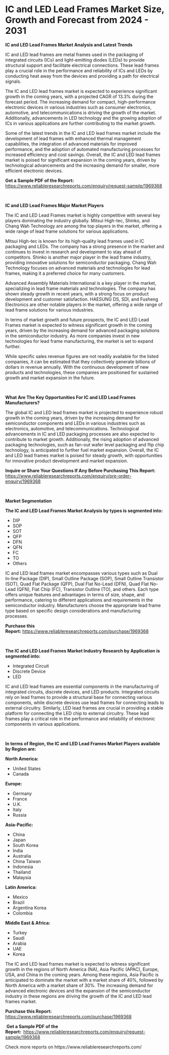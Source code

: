 <p><h1>IC and LED Lead Frames Market Size, Growth and Forecast from 2024 - 2031</h1></p><p><strong>IC and LED Lead Frames Market Analysis and Latest Trends</strong></p>
<p><p>IC and LED lead frames are metal frames used in the packaging of integrated circuits (ICs) and light-emitting diodes (LEDs) to provide structural support and facilitate electrical connections. These lead frames play a crucial role in the performance and reliability of ICs and LEDs by conducting heat away from the devices and providing a path for electrical signals.</p><p>The IC and LED lead frames market is expected to experience significant growth in the coming years, with a projected CAGR of 13.3% during the forecast period. The increasing demand for compact, high-performance electronic devices in various industries such as consumer electronics, automotive, and telecommunications is driving the growth of the market. Additionally, advancements in LED technology and the growing adoption of ICs in various applications are further contributing to the market growth.</p><p>Some of the latest trends in the IC and LED lead frames market include the development of lead frames with enhanced thermal management capabilities, the integration of advanced materials for improved performance, and the adoption of automated manufacturing processes for increased efficiency and cost savings. Overall, the IC and LED lead frames market is poised for significant expansion in the coming years, driven by technological advancements and the increasing demand for smaller, more efficient electronic devices.</p></p>
<p><strong>Get a Sample PDF of the Report:&nbsp;</strong> <a href="https://www.reliableresearchreports.com/enquiry/request-sample/1969368">https://www.reliableresearchreports.com/enquiry/request-sample/1969368</a></p>
<p>&nbsp;</p>
<p><strong>IC and LED Lead Frames Major Market Players</strong></p>
<p><p>The IC and LED Lead Frames market is highly competitive with several key players dominating the industry globally. Mitsui High-tec, Shinko, and Chang Wah Technology are among the top players in the market, offering a wide range of lead frame solutions for various applications.</p><p>Mitsui High-tec is known for its high-quality lead frames used in IC packaging and LEDs. The company has a strong presence in the market and continues to invest in research and development to stay ahead of competitors. Shinko is another major player in the lead frame industry, providing innovative solutions for semiconductor packaging. Chang Wah Technology focuses on advanced materials and technologies for lead frames, making it a preferred choice for many customers.</p><p>Advanced Assembly Materials International is a key player in the market, specializing in lead frame materials and technologies. The company has shown steady growth in recent years, with a strong focus on product development and customer satisfaction. HAESUNG DS, SDI, and Fusheng Electronics are other notable players in the market, offering a wide range of lead frame solutions for various industries.</p><p>In terms of market growth and future prospects, the IC and LED Lead Frames market is expected to witness significant growth in the coming years, driven by the increasing demand for advanced packaging solutions in the semiconductor industry. As more companies invest in new technologies for lead frame manufacturing, the market is set to expand further.</p><p>While specific sales revenue figures are not readily available for the listed companies, it can be estimated that they collectively generate billions of dollars in revenue annually. With the continuous development of new products and technologies, these companies are positioned for sustained growth and market expansion in the future.</p></p>
<p>&nbsp;</p>
<p><strong>What Are The Key Opportunities For IC and LED Lead Frames Manufacturers?</strong></p>
<p><p>The global IC and LED lead frames market is projected to experience robust growth in the coming years, driven by the increasing demand for semiconductor components and LEDs in various industries such as electronics, automotive, and telecommunications. Technological advancements in IC and LED packaging processes are also expected to contribute to market growth. Additionally, the rising adoption of advanced packaging technologies, such as fan-out wafer level packaging and flip chip technology, is anticipated to further fuel market expansion. Overall, the IC and LED lead frames market is poised for steady growth, with opportunities for innovative product development and market expansion.</p></p>
<p><strong>Inquire or Share Your Questions If Any Before Purchasing This Report:</strong> <a href="https://www.reliableresearchreports.com/enquiry/pre-order-enquiry/1969368">https://www.reliableresearchreports.com/enquiry/pre-order-enquiry/1969368</a></p>
<p>&nbsp;</p>
<p><strong>Market Segmentation</strong></p>
<p><strong>The IC and LED Lead Frames Market Analysis by types is segmented into:</strong></p>
<p><ul><li>DIP</li><li>SOP</li><li>SOT</li><li>QFP</li><li>DFN</li><li>QFN</li><li>FC</li><li>TO</li><li>Others</li></ul></p>
<p><p>IC and LED lead frames market encompasses various types such as Dual In-line Package (DIP), Small Outline Package (SOP), Small Outline Transistor (SOT), Quad Flat Package (QFP), Dual Flat No-Lead (DFN), Quad Flat No-Lead (QFN), Flat Chip (FC), Transistor Outline (TO), and others. Each type offers unique features and advantages in terms of size, shape, and performance, catering to different applications and requirements in the semiconductor industry. Manufacturers choose the appropriate lead frame type based on specific design considerations and manufacturing processes.</p></p>
<p><strong>Purchase this Report:&nbsp;</strong><a href="https://www.reliableresearchreports.com/purchase/1969368">https://www.reliableresearchreports.com/purchase/1969368</a></p>
<p>&nbsp;</p>
<p><strong>The IC and LED Lead Frames Market Industry Research by Application is segmented into:</strong></p>
<p><ul><li>Integrated Circuit</li><li>Discrete Device</li><li>LED</li></ul></p>
<p><p>IC and LED lead frames are essential components in the manufacturing of integrated circuits, discrete devices, and LED products. Integrated circuits rely on lead frames to provide a structural base for connecting various components, while discrete devices use lead frames for connecting leads to external circuitry. Similarly, LED lead frames are crucial in providing a stable platform for connecting the LED chip to external circuitry. These lead frames play a critical role in the performance and reliability of electronic components in various applications.</p></p>
<p>&nbsp;</p>
<p><strong>In terms of Region, the IC and LED Lead Frames Market Players available by Region are:</strong></p>
<p>
    <p> <strong> North America: </strong>
        <ul>
            <li>United States</li>
            <li>Canada</li>
        </ul>
        </p> 
    <p> <strong> Europe: </strong>
        <ul>
            <li>Germany</li>
            <li>France</li>
            <li>U.K.</li>
            <li>Italy</li>
            <li>Russia</li>
        </ul>
        </p> 
    <p> <strong> Asia-Pacific: </strong>
        <ul>
            <li>China</li>
            <li>Japan</li>
            <li>South Korea</li>
            <li>India</li>
            <li>Australia</li>
            <li>China Taiwan</li>
            <li>Indonesia</li>
            <li>Thailand</li>
            <li>Malaysia</li>
        </ul>
        </p> 
    <p> <strong> Latin America: </strong>
        <ul>
            <li>Mexico</li>
            <li>Brazil</li>
            <li>Argentina Korea</li>
            <li>Colombia</li>
        </ul>
        </p> 
    <p> <strong> Middle East & Africa: </strong>
        <ul>
            <li>Turkey</li>
            <li>Saudi</li>
            <li>Arabia</li>
            <li>UAE</li>
            <li>Korea</li>
        </ul>
    </p>
    </p>
<p><p>The IC and LED lead frames market is expected to witness significant growth in the regions of North America (NA), Asia Pacific (APAC), Europe, USA, and China in the coming years. Among these regions, Asia Pacific is anticipated to dominate the market with a market share of 40%, followed by North America with a market share of 30%. The increasing demand for advanced electronic devices and the expansion of the semiconductor industry in these regions are driving the growth of the IC and LED lead frames market.</p></p>
<p><strong>Purchase this Report: </strong><a href="https://www.reliableresearchreports.com/purchase/1969368">https://www.reliableresearchreports.com/purchase/1969368</a></p>
<p>&nbsp;<strong>Get a Sample PDF of the Report:&nbsp;&nbsp;</strong><a href="https://www.reliableresearchreports.com/enquiry/request-sample/1969368">https://www.reliableresearchreports.com/enquiry/request-sample/1969368</a></p>
<p><strong></strong></p>
<p>Check more reports on https://www.reliableresearchreports.com/</p>